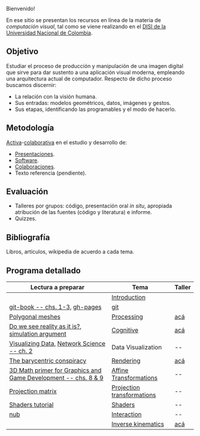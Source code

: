 Bienvenido!

En ese sitio se presentan los recursos en línea de la materia de _computación visual_, tal como se viene realizando
en el [DISI de la Universidad Nacional de Colombia](http://www.ingenieria.unal.edu.co/dependencias/departamentos/departamento-de-ingenieria-de-sistemas-e-industrial).

## Objetivo

Estudiar el proceso de producción y manipulación de una imagen digital que sirve para dar sustento a una aplicación visual moderna, empleando una arquitectura actual de computador. Respecto de dicho proceso buscamos discernir:

* La relación con la visión humana.
* Sus entradas: modelos geométricos, datos, imágenes y gestos.
* Sus etapas, identificando las programables y el modo de hacerlo.

## Metodología

[Activa](https://en.wikipedia.org/wiki/Active_learning)-[colaborativa](https://github.com/VisualComputing/Introduction) en el estudio y desarrollo de:

* [Presentaciones](https://github.com/orgs/VisualComputing/teams/presentations/repositories).
* [Software](https://github.com/remixlab/proscene).
* [Colaboraciones](collaborations.md).
* Texto referencia (pendiente).

## Evaluación

* Talleres por grupos: código, presentación oral _in situ_, apropiada atribución de las fuentes (código y literatura)  e informe.
* Quizzes.

<!---  
Observaciones:

* Los quizzes se evaluan cuantitativamente.
* Los talleres, cualitativamente como _completados_.
* Un taller se completa mediante sustentación oral _in situ_.
--->

## Bibliografía

Libros, artículos, wikipedia de acuerdo a cada tema.

## Programa detallado

| Lectura a preparar | Tema                                                                         | Taller                                                       |
|----------|----------------------------------------------------------------------------------------|--------------------------------------------------------------|
|       | [Introduction](https://github.com/VisualComputing/Introduction)                           |                                                              |
| [git-book -- chs. 1-3](https://git-scm.com/book/en/v2), [gh-pages](https://pages.github.com/) | [git](https://github.com/VisualComputing/git) |                                                              |
| [Polygonal meshes](https://en.wikipedia.org/wiki/Polygon_mesh) | [Processing](https://processing.org/)                                                     | [acá](https://github.com/VisualComputing/soft-imaging_ws)    |
| [Do we see reality as it is?](http://y2u.be/oYp5XuGYqqY), [simulation argument](https://www.simulation-argument.com/simulation.html) | [Cognitive](https://github.com/VisualComputing/Cognitive)                                 | [acá](https://github.com/VisualComputing/Illusions_ws)       |
| [Visualizing Data](http://media.espora.org/mgoblin_media/media_entries/1633/Visualizing_Data.pdf), [Network Science -- ch. 2](http://networksciencebook.com/chapter/2) | Data Visualization | --  |
| [The barycentric conspiracy](https://fgiesen.wordpress.com/2013/02/06/the-barycentric-conspirac/) | [Rendering](https://github.com/VisualComputing/Rendering)                                 | [acá](https://github.com/VisualComputing/Raster_ws)          |
| [3D Math primer for Graphics and Game Development -- chs. 8 & 9](https://tfetimes.com/wp-content/uploads/2015/04/F.Dunn-I.Parberry-3D-Math-Primer-for-Graphics-and-Game-Development.pdf) | [Affine Transformations](https://github.com/VisualComputing/Transformations) | --                                                           |
| [Projection matrix](http://www.songho.ca/opengl/gl_projectionmatrix.html) | [Projection transformations](http://visualcomputing.github.io/Transformations/#/7)    | --                                                           |
| [Shaders tutorial](https://processing.org/tutorials/pshader/) | [Shaders](https://github.com/VisualComputing/Shaders)                                     | --                                                           |
| [nub](https://github.com/VisualComputing/nub) | [Interaction](https://github.com/VisualComputing/Interaction)                             | --                                                           |
|         | [Inverse kinematics](https://github.com/VisualComputing/IK)                               | [acá](https://github.com/VisualComputing/HCI-IK_ws)          |
